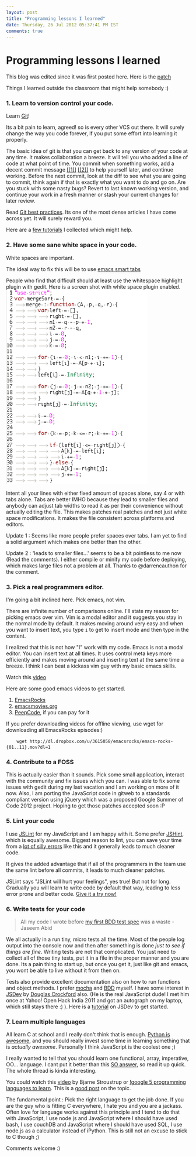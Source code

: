 ```yaml
---
layout: post
title: "Programming lessons I learned"
date: Thursday, 26 Jul 2012 05:37:41 PM IST
comments: true
---
```

# Programming lessons I learned

This blog was edited since it was first posted here. Here is the
[patch](https://github.com/jaseemabid/jaseemabid.github.com/commit/5a04ab501fa1f1ddbb88f63ff737f365c701a940)

Things I learned outside the classroom that might help somebody :)

### 1. Learn to version control your code.

Learn [Git](http://git-scm.com)!

Its a bit pain to learn, agreed! so is every other VCS out there. It will surely
change the way you code forever, if you put some effort into learning it
properly.

The basic idea of git is that you can get back to any version of your code at
any time. It makes collaboration a breeze. It will tell you who added a line of
code at what point of time. You commit when something works, add a decent commit
message
[[[1]]](http://tbaggery.com/2008/04/19/a-note-about-git-commit-messages.html)
[[[2]]](https://github.com/erlang/otp/wiki/Writing-good-commit-messages) to help
yourself later, and continue working. Before the next commit, look at the diff
to see what you are going to commit, think again if that is exactly what you
want to do and go on. Are you stuck with some nasty bugs? Revert to last known
working version, and continue your work in a fresh manner or stash your current
changes for later review.

Read [Git best practices](http://sethrobertson.github.com/GitBestPractices/).
Its one of the most dense articles I have come across yet. It will surely reward
you.

Here are a [few tutorials](https://gist.github.com/1321592) I collected which
might help.

### 2. Have some sane white space in your code.

White spaces are important.

The ideal way to fix this will be to use [emacs smart
tabs](http://www.emacswiki.org/SmartTabs)

People who find that difficult should at least use the whitespace highlight
plugin with gedit. Here is a screen shot with white space plugin enabled.
![whitespace](../img/ws.png)

Intent all your lines with either fixed amount of spaces alone, say 4 or with
tabs alone. Tabs are better IMHO because they lead to smaller files and anybody
can adjust tab widths to read it as per their convenience without actually
editing the file. This makes patches real patches and not just white space
modifications. It makes the file consistent across platforms and editors.

Update 1 : Seems like more people prefer spaces over tabs. I am yet to find a
solid argument which makes one better than the other.

Update 2 : 'leads to smaller files...' seems to be a bit pointless to me now
(Read the comments). I either compile or minify my code before deploying, which
makes large files not a problem at all. Thanks to @darrencauthon for the
comment.

### 3. Pick a real programmers editor.

I'm going a bit inclined here. Pick emacs, not vim.

There are infinite number of comparisons online. I'll state my reason for
picking emacs over vim. Vim is a modal editor and it suggests you stay in the
normal mode by default. It makes moving around very easy and when you want to
insert text, you type `i` to get to insert mode and then type in the content.

I realized that this is not how "I" work with my code. Emacs is not a modal
editor. You can insert text at all times. It uses control meta keys more
efficiently and makes moving around and inserting text at the same time a
breeze. I think I can beat a kickass vim guy with my basic emacs skills.

Watch this [video](http://emacsrocks.com/e02.html)

Here are some good emacs videos to get started.

1. [EmacsRocks](http://emacsrocks.com/)
2. [emacsmovies.org](http://emacsmovies.org/)
3. [PeepCode](https://peepcode.com/products/meet-emacs/), if you can pay for it

If you prefer downloading videos for offline viewing, use wget for downloading
all EmacsRocks episodes:)

```
    wget http://dl.dropbox.com/u/3615058/emacsrocks/emacs-rocks-{01..11}.mov?dl=1
```

### 4. Contribute to a FOSS

This is actually easier than it sounds. Pick some small application, interact
with the community and fix issues which you can. I was able to fix some issues
with gedit during my last vacation and I am working on more of it now. Also, I
am porting the JavaScript code in gitweb to a standards compliant version using
jQuery which was a proposed Google Summer of Code 2012 project. Hoping to get
those patches accepted soon :P

### 5. Lint your code

I use [JSLint](http://www.jslint.com/) for my JavaScript and I am happy with it.
Some prefer [JSHint](http://www.jshint.com/), which is equally awesome. Biggest
reason to lint, you can save your time from a [lot of silly
errors](http://blog.safeshepherd.com/23/how-one-missing-var-ruined-our-launch/)
like this and it generally leads to much cleaner code.

It gives the added advantage that if all of the programmers in the team use the
same lint before all commits, it leads to much cleaner patches.

JSLint says "JSLint will hurt your feelings", yes true! But not for long.
Gradually you will learn to write code by default that way, leading to less
error prone and better code. [Give it a try
now!](http://net.tutsplus.com/tutorials/javascript-ajax/quick-tip-using-jslint/)

### 6. Write tests for your code

> All my code I wrote before [my first BDD test
> spec](https://github.com/jaseemabid/git/blob/gitweb/gitweb/static/js/test/dateTime.spec.js)
> was a waste - Jaseem Abid

We all actually in a run tiny, micro tests all the time. Most of the people log
output into the console now and then after something is done *just to see if
things are fine*. Writing tests are not that complicated. You just need to
collect all of those tiny tests, put it in a file in the proper manner and you
are done. Its a pain thing to start up, but once you get it, just like git and
emacs, you wont be able to live without it from then on.

Tests also provide excellent documentation also on how to run functions and
object methods. I prefer [mocha](http://visionmedia.github.com/mocha/) and
[BDD](http://en.wikipedia.org/wiki/Behavior-driven_development) myself. I have
some interest in [JSDev](https://github.com/douglascrockford/JSDev/) by [Douglas
Crockford](http://crockford.com/) also. (He is the real JavaScript dude! I met
him once at Yahoo! Open Hack India 2011 and got an autograph on my laptop, which
still stays there :) ). Here is a
[tutorial](http://net.tutsplus.com/tutorials/javascript-ajax/meet-crockfords-jsdev/)
on JSDev to get started.

### 7. Learn multiple languages

All learn C at school and I really don't think that is enough. [Python is
awesome](http://xkcd.com/353/), and you should really invest some time in
learning something that is *actually awesome*. Personally I think JavaScript is
the coolest one ;)

I really wanted to tell that you should learn one functional, array, imperative,
OO... language. I cant put it better than this [SO
answer](http://stackoverflow.com/a/3958962/501945), so read it up quick. The
whole thread is kinda interesting.

You could watch this [video](http://www.youtube.com/watch?v=NvWTnIoQZj4) by
Bjarne Stroustrup or [!google 5 programming languages to
learn](https://www.google.com/search?q=5+programming+languages+to+learn). This
is a [good post](http://bluebones.net/2006/09/five-programming-languages/) on
the topic.

The fundamental point : Pick the right language to get the job done. If you are
the guy who is fitting C everywhere, I hate you and you are a jackass. Often
love for language works against this principle and I tend to do that with
JavaScript, I use node.js and JavaScript where I should have used bash, I use
couchDB and JavaScript where I should have used SQL, I use node.js as a
calculator instead of iPython. This is still not an excuse to stick to C though
;)

Comments welcome :)
